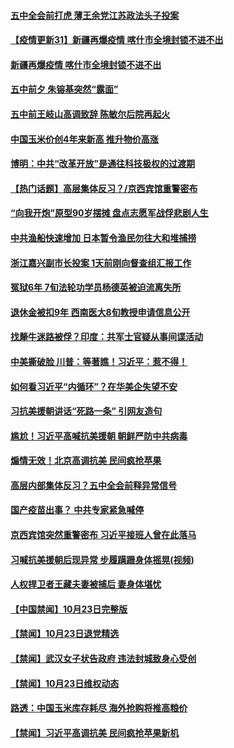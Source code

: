 #### [五中全会前打虎 薄王余党江苏政法头子投案](../pages/prog204/a102971295.md) 
#### [【疫情更新31】新疆再爆疫情 喀什市全境封锁不进不出](../pages/prog204/a102966143.md) 
#### [新疆再爆疫情 喀什市全境封锁不进不出](../pages/prog204/a102971158.md) 
#### [五中前夕 朱镕基突然“露面”](../pages/prog204/a102971023.md) 
#### [五中前王岐山高调致辞 陈敏尔后院再起火](../pages/prog204/a102971000.md) 
#### [中国玉米价创4年来新高 推升物价高涨](../pages/prog204/a102970908.md) 
#### [博明：中共“改革开放”是通往科技极权的过渡期](../pages/prog204/a102970886.md) 
#### [【热门话题】高层集体反习？/京西宾馆重警密布](../pages/prog204/a102970789.md) 
#### [“向我开炮”原型90岁摆摊 盘点志愿军战俘悲剧人生](../pages/prog204/a102970702.md) 
#### [中共渔船快速增加 日本暂令渔民勿往大和堆捕捞](../pages/prog204/a102970783.md) 
#### [浙江嘉兴副市长投案 1天前刚向督查组汇报工作](../pages/prog204/a102970749.md) 
#### [冤狱6年 7旬法轮功学员杨德英被迫流离失所](../pages/prog204/a102970762.md) 
#### [退休金被扣9年 西南医大8旬教授申请信息公开](../pages/prog204/a102970759.md) 
#### [找犛牛迷路被俘？印度：共军士官疑从事间谍活动](../pages/prog204/a102970709.md) 
#### [中美撕破脸 川普：等著瞧！习近平：惹不得！](../pages/prog204/a102970717.md) 
#### [如何看习近平“内循环”？在华美企失望不安](../pages/prog204/a102970609.md) 
#### [习抗美援朝讲话“死路一条” 引网友造句](../pages/prog204/a102970665.md) 
#### [尴尬！习近平高喊抗美援朝 朝鲜严防中共病毒](../pages/prog204/a102970654.md) 
#### [煽情无效！北京高调抗美 民间疯抢苹果](../pages/prog204/a102970608.md) 
#### [高层内部集体反习？五中全会前释异常信号](../pages/prog204/a102970586.md) 
#### [国产疫苗出事？ 中共专家紧急喊停](../pages/prog204/a102970562.md) 
#### [京西宾馆突然重警密布 习近平接班人曾在此落马](../pages/prog204/a102970529.md) 
#### [习喊抗美援朝后现异常 步履蹒跚身体摇晃(视频)](../pages/prog204/a102970482.md) 
#### [人权捍卫者王藏夫妻被捕后 妻身体堪忧](../pages/prog204/a102969862.md) 
#### [【中国禁闻】10月23日完整版](../pages/prog204/a102970439.md) 
#### [【禁闻】10月23日退党精选](../pages/prog204/a102970421.md) 
#### [【禁闻】武汉女子状告政府 违法封城致身心受创](../pages/prog204/a102970358.md) 
#### [【禁闻】10月23日维权动态](../pages/prog204/a102970342.md) 
#### [路透：中国玉米库存耗尽 海外抢购将推高粮价](../pages/prog204/a102970305.md) 
#### [【禁闻】习近平高调抗美 民间疯抢苹果新机](../pages/prog204/a102970340.md) 
